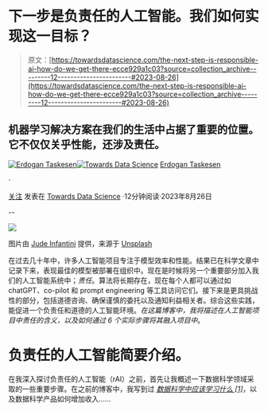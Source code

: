 # 下一步是负责任的人工智能。我们如何实现这一目标？

> 原文：[https://towardsdatascience.com/the-next-step-is-responsible-ai-how-do-we-get-there-ecce929a1c03?source=collection_archive---------12-----------------------#2023-08-26](https://towardsdatascience.com/the-next-step-is-responsible-ai-how-do-we-get-there-ecce929a1c03?source=collection_archive---------12-----------------------#2023-08-26)

## 机器学习解决方案在我们的生活中占据了重要的位置。它不仅仅关乎性能，还涉及责任。

[](https://erdogant.medium.com/?source=post_page-----ecce929a1c03--------------------------------)[![Erdogan Taskesen](../Images/8e62cdae0502687710d8ae4bbcd8966e.png)](https://erdogant.medium.com/?source=post_page-----ecce929a1c03--------------------------------)[](https://towardsdatascience.com/?source=post_page-----ecce929a1c03--------------------------------)[![Towards Data Science](../Images/a6ff2676ffcc0c7aad8aaf1d79379785.png)](https://towardsdatascience.com/?source=post_page-----ecce929a1c03--------------------------------) [Erdogan Taskesen](https://erdogant.medium.com/?source=post_page-----ecce929a1c03--------------------------------)

·

[关注](https://medium.com/m/signin?actionUrl=https%3A%2F%2Fmedium.com%2F_%2Fsubscribe%2Fuser%2F4e636e2ef813&operation=register&redirect=https%3A%2F%2Ftowardsdatascience.com%2Fthe-next-step-is-responsible-ai-how-do-we-get-there-ecce929a1c03&user=Erdogan+Taskesen&userId=4e636e2ef813&source=post_page-4e636e2ef813----ecce929a1c03---------------------post_header-----------) 发表在 [Towards Data Science](https://towardsdatascience.com/?source=post_page-----ecce929a1c03--------------------------------) ·12分钟阅读·2023年8月26日[](https://medium.com/m/signin?actionUrl=https%3A%2F%2Fmedium.com%2F_%2Fvote%2Ftowards-data-science%2Fecce929a1c03&operation=register&redirect=https%3A%2F%2Ftowardsdatascience.com%2Fthe-next-step-is-responsible-ai-how-do-we-get-there-ecce929a1c03&user=Erdogan+Taskesen&userId=4e636e2ef813&source=-----ecce929a1c03---------------------clap_footer-----------)

--

[](https://medium.com/m/signin?actionUrl=https%3A%2F%2Fmedium.com%2F_%2Fbookmark%2Fp%2Fecce929a1c03&operation=register&redirect=https%3A%2F%2Ftowardsdatascience.com%2Fthe-next-step-is-responsible-ai-how-do-we-get-there-ecce929a1c03&source=-----ecce929a1c03---------------------bookmark_footer-----------)![](../Images/c97dd2b28a11ed11c9c06042e6372e52.png)

图片由 [Jude Infantini](https://unsplash.com/@judowoodo_?utm_source=unsplash&utm_medium=referral&utm_content=creditCopyText) 提供，来源于 [Unsplash](https://unsplash.com/photos/mI-QcAP95Ok?utm_source=unsplash&utm_medium=referral&utm_content=creditCopyText)

在过去几十年中，许多人工智能项目专注于模型效率和性能。结果已在科学文章中记录下来，表现最佳的模型被部署在组织中。现在是时候将另一个重要部分加入我们的人工智能系统中；*责任*。算法将长期存在，现在每个人都可以通过如 chatGPT、co-pilot 和 prompt engineering 等工具访问它们。接下来是更具挑战性的部分，包括道德咨询、确保谨慎的委托以及通知利益相关者。综合这些实践，能促进一个负责任和道德的人工智能环境。*在这篇博客中，我将描述在人工智能项目中责任的含义，以及如何通过 6 个实际步骤将其融入项目中*。

# 负责任的人工智能简要介绍。

在我深入探讨负责任的人工智能（rAI）之前，首先让我概述一下数据科学领域采取的一些重要步骤。在之前的博客中，我写到过 [*数据科学中应该学习什么 [1]*](/the-path-to-success-in-data-science-is-about-your-ability-to-learn-but-what-to-learn-92efe11e34bf)，以及数据科学产品如何增加收入……
